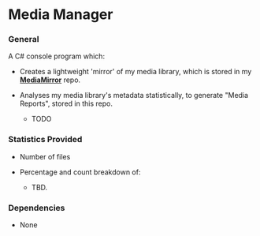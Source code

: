 # Media Manager


### General
A C# console program which:

- Creates a lightweight 'mirror' of my media library, which is stored in my **[MediaMirror](https://github.com/DavoDC/MediaMirror)** repo.

- Analyses my media library's metadata statistically, to generate "Media Reports", stored in this repo.
    - TODO


### Statistics Provided

- Number of files

- Percentage and count breakdown of:
    - TBD.

### Dependencies
- None